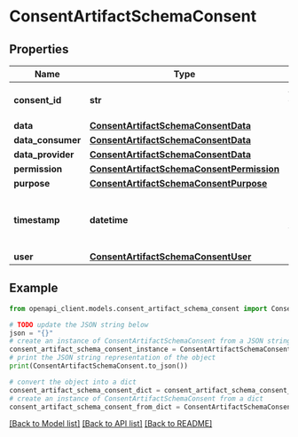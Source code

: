 # ConsentArtifactSchemaConsent


## Properties

Name | Type | Description | Notes
------------ | ------------- | ------------- | -------------
**consent_id** | **str** | A unique consent id in UUID format. | 
**data** | [**ConsentArtifactSchemaConsentData**](ConsentArtifactSchemaConsentData.md) |  | 
**data_consumer** | [**ConsentArtifactSchemaConsentData**](ConsentArtifactSchemaConsentData.md) |  | 
**data_provider** | [**ConsentArtifactSchemaConsentData**](ConsentArtifactSchemaConsentData.md) |  | 
**permission** | [**ConsentArtifactSchemaConsentPermission**](ConsentArtifactSchemaConsentPermission.md) |  | 
**purpose** | [**ConsentArtifactSchemaConsentPurpose**](ConsentArtifactSchemaConsentPurpose.md) |  | 
**timestamp** | **datetime** | Date time format in UTC, includes miliseconds YYYY-MM-DDThh:mm:ss.vZ | 
**user** | [**ConsentArtifactSchemaConsentUser**](ConsentArtifactSchemaConsentUser.md) |  | 

## Example

```python
from openapi_client.models.consent_artifact_schema_consent import ConsentArtifactSchemaConsent

# TODO update the JSON string below
json = "{}"
# create an instance of ConsentArtifactSchemaConsent from a JSON string
consent_artifact_schema_consent_instance = ConsentArtifactSchemaConsent.from_json(json)
# print the JSON string representation of the object
print(ConsentArtifactSchemaConsent.to_json())

# convert the object into a dict
consent_artifact_schema_consent_dict = consent_artifact_schema_consent_instance.to_dict()
# create an instance of ConsentArtifactSchemaConsent from a dict
consent_artifact_schema_consent_from_dict = ConsentArtifactSchemaConsent.from_dict(consent_artifact_schema_consent_dict)
```
[[Back to Model list]](../README.md#documentation-for-models) [[Back to API list]](../README.md#documentation-for-api-endpoints) [[Back to README]](../README.md)


